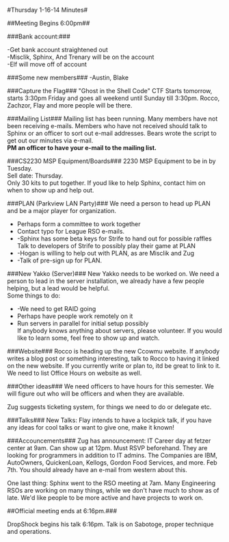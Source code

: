 #Thursday 1-16-14 Minutes#

##Meeting Begins 6:00pm##

###Bank account:###

-Get bank account straightened out  
-Misclik, Sphinx, And Trenary will be on the account  
-Elf will move off of account  


###Some new members###
-Austin, Blake  

###Capture the Flag###
"Ghost in the Shell Code" CTF Starts tomorrow, starts 3:30pm Friday and goes all weekend until Sunday till 3:30pm.  Rocco, Zachzor, Flay and more people will be there.

###Mailing List###
Mailing list has been running.  Many members have not been receiving e-mails.  Members who have not received should talk to Sphinx or an officer to sort out e-mail addresses.  Bears wrote the script to get out our minutes via e-mail.  
**PM an officer to have your e-mail to the mailing list.**

###CS2230 MSP Equipment/Boards###
2230 MSP Equipment to be in by Tuesday.  
Sell date: Thursday.  
Only 30 kits to put together.  If youd like to help Sphinx, contact him on when to show up and help out.

###PLAN (Parkview LAN Party)###
We need a person to head up PLAN and be a major player for organization.  
* Perhaps form a committee to work together  
* Contact typo for League RSO e-mails.  
* -Sphinx has some beta keys for Strife to hand out for possible raffles  Talk to developers of Strife to possibly play their game at PLAN  
* -Hogan is willing to help out with PLAN, as are Misclik and Zug  
* -Talk of pre-sign up for PLAN.  

###New Yakko (Server)###
New Yakko needs to be worked on.  We need a person to lead in the server installation, we already have a few people helping, but a lead would be helpful.  
Some things to do:
* -We need to get RAID going  
* Perhaps have people work remotely on it  
* Run servers in parallel for initial setup possibly  
If anybody knows anything about servers, please volunteer.  If you would like to learn some, feel free to show up and watch.

###Website###
Rocco is heading up the new Ccowmu website.  If anybody writes a blog post or something interesting, talk to Rocco to having it linked on the new website.  If you currently write or plan to, itd be great to link to it.  We need to list Office Hours on website as well.

###Other ideas###
We need officers to have hours for this semester.  We will figure out who will be officers and when they are available.

Zug suggests ticketing system, for things we need to do or delegate etc.

###Talks###
New Talks: Flay intends to have a lockpick talk, if you have any ideas for cool talks or want to give one, make it known!

###Accouncements###
Zug has announcement: IT Career day at fetzer center at 9am.  Can show up at 12pm.  Must RSVP beforehand.  They are looking for programmers in addition to IT admins.  The Companies are IBM, AutoOwners, QuickenLoan, Kellogs, Gordon Food Services, and more.  Feb 7th.  You should already have an e-mail from western about this.  

One last thing: Sphinx went to the RSO meeting at 7am.  Many Engineering RSOs are working on many things, while we don't have much to show as of late.  We'd like people to be more active and have projects to work on.  

##Official meeting ends at 6:16pm.###

DropShock begins his talk 6:16pm.  Talk is on Sabotoge, proper technique and operations.  



